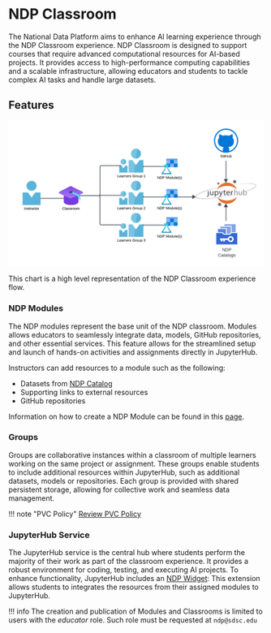 # NDP Classroom

The National Data Platform aims to enhance AI learning experience through the NDP Classroom experience. NDP Classroom is designed to support courses that require advanced computational resources for AI-based projects. It provides access to high-performance computing capabilities and a scalable infrastructure, allowing educators and students to tackle complex AI tasks and handle large datasets.

## Features

<img src="images/classroom-flow.png">

This chart is a high level representation of the NDP Classroom experience flow. 

### **NDP Modules**

The NDP modules represent the base unit of the NDP classroom. Modules allows educators to seamlessly integrate data, models, GitHub repositories, and other essential services. This feature allows for the streamlined setup and launch of hands-on activities and assignments directly in JupyterHub. 

Instructors can add resources to a module such as the following:

- Datasets from [NDP Catalog](https://nationaldataplatform.org/ckandata)
- Supporting links to external resources
- GitHub repositories

Information on how to create a NDP Module can be found in this [page](../ndp-modules/module-tutorial.md).

### **Groups**

Groups are collaborative instances within a classroom of multiple learners working on the same project or assignment. These groups enable students to include additional resources within JupyterHub, such as additional datasets, models or repositories. Each group is provided with shared persistent storage, allowing for collective work and seamless data management. 

!!! note "PVC Policy"
    [Review PVC Policy](../policies/pvc-policy.md)

### **JupyterHub Service**

The JupyterHub service is the central hub where students perform the majority of their work as part of the classroom experience. It provides a robust environment for coding, testing, and executing AI projects. To enhance functionality, JupyterHub includes an [NDP Widget](../jupyter/widget.md): This extension allows students to integrates the resources from their assigned modules to JupyterHub.

!!! info
    The creation and publication of Modules and Classrooms is limited to users with the *educator* role. Such role must be requested at `ndp@sdsc.edu`